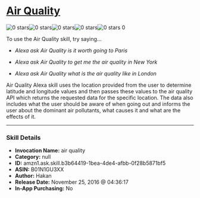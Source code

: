 # [Air Quality](http://alexa.amazon.com/#skills/amzn1.ask.skill.b3b64419-1bea-4de4-afbb-0f28b5871bf5)
![0 stars](../../images/ic_star_border_black_18dp_1x.png)![0 stars](../../images/ic_star_border_black_18dp_1x.png)![0 stars](../../images/ic_star_border_black_18dp_1x.png)![0 stars](../../images/ic_star_border_black_18dp_1x.png)![0 stars](../../images/ic_star_border_black_18dp_1x.png) 0

To use the Air Quality skill, try saying...

* *Alexa ask Air Quality is it worth going to Paris*

* *Alexa ask Air Quality to get me the air quality in New York*

* *Alexa ask Air Quality what is the air quality like in London*

Air Quality Alexa skill uses the location provided from the user to determine latitude and longitude values and then passes these values to the air quality API which returns the requested data for the specific location. The data also includes what the user should be aware of when going out and informs the user about the dominant air pollutants, what causes it and what are the effects of it.

***

### Skill Details

* **Invocation Name:** air quality
* **Category:** null
* **ID:** amzn1.ask.skill.b3b64419-1bea-4de4-afbb-0f28b5871bf5
* **ASIN:** B01N1GU3XX
* **Author:** Hakan
* **Release Date:** November 25, 2016 @ 04:36:17
* **In-App Purchasing:** No
